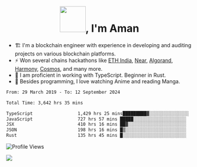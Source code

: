 <h1 align="center"><img src="https://media2.giphy.com/media/v1.Y2lkPTc5MGI3NjExZmx5c2N1N2lkbjg5NnI3ajI2ZXhxZ24yZ3cxcmJibTZrMWZkbjlxaSZlcD12MV9pbnRlcm5hbF9naWZfYnlfaWQmY3Q9Zw/AFdcYElkoNAUE/giphy.webp" width="70">, I'm Aman</h1>

- 🏗️ I'm a blockchain engineer with experience in developing and auditing projects on various blockchain platforms.
- ⚡ Won several chains hackathons like [ETH India](https://devfolio.co/projects/hivm-hybrid-intent-virtual-machine-3ba1), [Near](https://medium.com/encode-club/encode-x-near-hackathon-finale-prizewinners-and-summary-fcf6e409ab07), [Algorand](https://algorand-innovate.hackerearth.com), [Harmony](https://medium.com/harmony-one/winners-of-the-hack-the-horizon-hackathon-ae04f95b71ab), [Cosmos](https://www.hackerearth.com/challenges/hackathon/hackatom-india/), and many more.
- 🌊 I am proficient in working with TypeScript. Beginner in Rust.
- 🍣 Besides programming, I love watching Anime and reading Manga.

<!--START_SECTION:waka-->

```txt
From: 29 March 2019 - To: 12 September 2024

Total Time: 3,642 hrs 35 mins

TypeScript                 1,429 hrs 25 mins█████████▓░░░░░░░░░░░░░░░   39.24 %
JavaScript                 727 hrs 57 mins █████░░░░░░░░░░░░░░░░░░░░   19.98 %
JSX                        410 hrs 16 mins ██▓░░░░░░░░░░░░░░░░░░░░░░   11.26 %
JSON                       198 hrs 16 mins █▒░░░░░░░░░░░░░░░░░░░░░░░   05.44 %
Rust                       135 hrs 45 mins █░░░░░░░░░░░░░░░░░░░░░░░░   03.73 %
```

<!--END_SECTION:waka-->

![Profile Views](https://komarev.com/ghpvc/?username=amanraj1608&label=Profile%20views&color=0e75b6&style=flat-square)

![](https://hit.yhype.me/github/profile?user_id=42104907)
